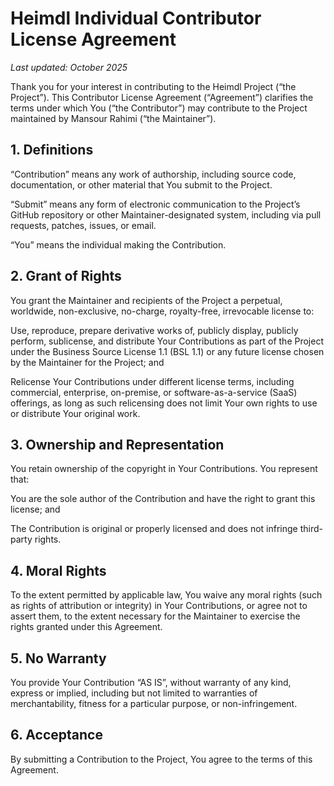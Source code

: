 # Heimdl Individual Contributor License Agreement

*Last updated: October 2025*

Thank you for your interest in contributing to the Heimdl Project (“the Project”).
This Contributor License Agreement (“Agreement”) clarifies the terms under which You (“the Contributor”) may contribute to the Project maintained by Mansour Rahimi (“the Maintainer”).

## 1. Definitions

“Contribution” means any work of authorship, including source code, documentation, or other material that You submit to the Project.

“Submit” means any form of electronic communication to the Project’s GitHub repository or other Maintainer-designated system, including via pull requests, patches, issues, or email.

“You” means the individual making the Contribution.

## 2. Grant of Rights

You grant the Maintainer and recipients of the Project a perpetual, worldwide, non-exclusive, no-charge, royalty-free, irrevocable license to:

Use, reproduce, prepare derivative works of, publicly display, publicly perform, sublicense, and distribute Your Contributions as part of the Project under the Business Source License 1.1 (BSL 1.1) or any future license chosen by the Maintainer for the Project; and

Relicense Your Contributions under different license terms, including commercial, enterprise, on-premise, or software-as-a-service (SaaS) offerings, as long as such relicensing does not limit Your own rights to use or distribute Your original work.

## 3. Ownership and Representation

You retain ownership of the copyright in Your Contributions.
You represent that:

You are the sole author of the Contribution and have the right to grant this license; and

The Contribution is original or properly licensed and does not infringe third-party rights.

## 4. Moral Rights

To the extent permitted by applicable law, You waive any moral rights (such as rights of attribution or integrity) in Your Contributions, or agree not to assert them, to the extent necessary for the Maintainer to exercise the rights granted under this Agreement.

## 5. No Warranty

You provide Your Contribution “AS IS”, without warranty of any kind, express or implied, including but not limited to warranties of merchantability, fitness for a particular purpose, or non-infringement.

## 6. Acceptance

By submitting a Contribution to the Project, You agree to the terms of this Agreement.
